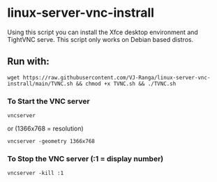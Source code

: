 # linux-server-vnc-instrall
Using this script you can install the Xfce desktop environment and TightVNC serve. This script only works on Debian based distros.

## Run with:

    wget https://raw.githubusercontent.com/VJ-Ranga/linux-server-vnc-instrall/main/TVNC.sh && chmod +x TVNC.sh && ./TVNC.sh


### To Start the VNC server </br>

    vncserver

or (1366x768 = resolution)</br>

    vncserver -geometry 1366x768

### To Stop the VNC server (:1 = display number) </br>

    vncserver -kill :1

